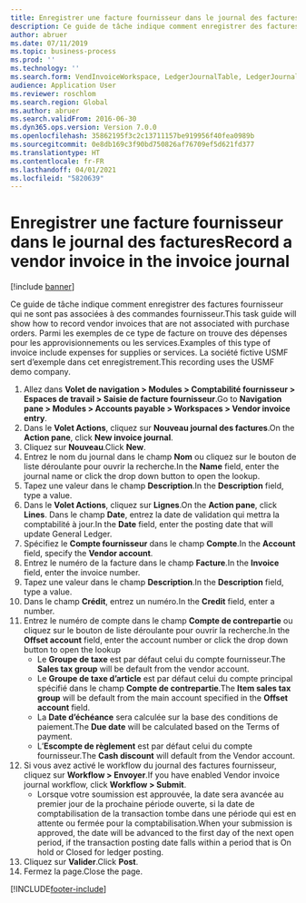 ```yaml
---
title: Enregistrer une facture fournisseur dans le journal des factures
description: Ce guide de tâche indique comment enregistrer des factures fournisseur qui ne sont pas associées à des commandes fournisseur.
author: abruer
ms.date: 07/11/2019
ms.topic: business-process
ms.prod: ''
ms.technology: ''
ms.search.form: VendInvoiceWorkspace, LedgerJournalTable, LedgerJournalTransVendInvoice
audience: Application User
ms.reviewer: roschlom
ms.search.region: Global
ms.author: abruer
ms.search.validFrom: 2016-06-30
ms.dyn365.ops.version: Version 7.0.0
ms.openlocfilehash: 35862195f3c2c13711157be919956f40fea0989b
ms.sourcegitcommit: 0e8db169c3f90bd750826af76709ef5d621fd377
ms.translationtype: HT
ms.contentlocale: fr-FR
ms.lasthandoff: 04/01/2021
ms.locfileid: "5820639"
---
```

# <a name="record-a-vendor-invoice-in-the-invoice-journal"></a><span data-ttu-id="e9744-103">Enregistrer une facture fournisseur dans le journal des factures</span><span class="sxs-lookup"><span data-stu-id="e9744-103">Record a vendor invoice in the invoice journal</span></span>

[!include [banner](../../includes/banner.md)]

<span data-ttu-id="e9744-104">Ce guide de tâche indique comment enregistrer des factures fournisseur qui ne sont pas associées à des commandes fournisseur.</span><span class="sxs-lookup"><span data-stu-id="e9744-104">This task guide will show how to record vendor invoices that are not associated with purchase orders.</span></span> <span data-ttu-id="e9744-105">Parmi les exemples de ce type de facture on trouve des dépenses pour les approvisionnements ou les services.</span><span class="sxs-lookup"><span data-stu-id="e9744-105">Examples of this type of invoice include expenses for supplies or services.</span></span>  <span data-ttu-id="e9744-106">La société fictive USMF sert d’exemple dans cet enregistrement.</span><span class="sxs-lookup"><span data-stu-id="e9744-106">This recording uses the USMF demo company.</span></span>

1. <span data-ttu-id="e9744-107">Allez dans **Volet de navigation > Modules > Comptabilité fournisseur > Espaces de travail > Saisie de facture fournisseur**.</span><span class="sxs-lookup"><span data-stu-id="e9744-107">Go to **Navigation pane > Modules > Accounts payable > Workspaces > Vendor invoice entry**.</span></span>
2. <span data-ttu-id="e9744-108">Dans le **Volet Actions**, cliquez sur **Nouveau journal des factures**.</span><span class="sxs-lookup"><span data-stu-id="e9744-108">On the **Action pane**, click **New invoice journal**.</span></span>
3. <span data-ttu-id="e9744-109">Cliquez sur **Nouveau**.</span><span class="sxs-lookup"><span data-stu-id="e9744-109">Click **New**.</span></span>
4. <span data-ttu-id="e9744-110">Entrez le nom du journal dans le champ **Nom** ou cliquez sur le bouton de liste déroulante pour ouvrir la recherche.</span><span class="sxs-lookup"><span data-stu-id="e9744-110">In the **Name** field, enter the journal name or click the drop down button to open the lookup.</span></span>
5. <span data-ttu-id="e9744-111">Tapez une valeur dans le champ **Description**.</span><span class="sxs-lookup"><span data-stu-id="e9744-111">In the **Description** field, type a value.</span></span>
6. <span data-ttu-id="e9744-112">Dans le **Volet Actions**, cliquez sur **Lignes**.</span><span class="sxs-lookup"><span data-stu-id="e9744-112">On the **Action pane**, click **Lines**.</span></span> <span data-ttu-id="e9744-113">Dans le champ **Date**, entrez la date de validation qui mettra la comptabilité à jour.</span><span class="sxs-lookup"><span data-stu-id="e9744-113">In the **Date** field, enter the posting date that will update General Ledger.</span></span>  
7. <span data-ttu-id="e9744-114">Spécifiez le **Compte fournisseur** dans le champ **Compte**.</span><span class="sxs-lookup"><span data-stu-id="e9744-114">In the **Account** field, specify the **Vendor account**.</span></span>
8. <span data-ttu-id="e9744-115">Entrez le numéro de la facture dans le champ **Facture**.</span><span class="sxs-lookup"><span data-stu-id="e9744-115">In the **Invoice** field, enter the invoice number.</span></span>
9. <span data-ttu-id="e9744-116">Tapez une valeur dans le champ **Description**.</span><span class="sxs-lookup"><span data-stu-id="e9744-116">In the **Description** field, type a value.</span></span>
10. <span data-ttu-id="e9744-117">Dans le champ **Crédit**, entrez un numéro.</span><span class="sxs-lookup"><span data-stu-id="e9744-117">In the **Credit** field, enter a number.</span></span>
11. <span data-ttu-id="e9744-118">Entrez le numéro de compte dans le champ **Compte de contrepartie** ou cliquez sur le bouton de liste déroulante pour ouvrir la recherche.</span><span class="sxs-lookup"><span data-stu-id="e9744-118">In the **Offset account** field, enter the account number or click the drop down button to open the lookup</span></span>
    * <span data-ttu-id="e9744-119">Le **Groupe de taxe** est par défaut celui du compte fournisseur.</span><span class="sxs-lookup"><span data-stu-id="e9744-119">The **Sales tax group** will be default from the vendor account.</span></span>  
    * <span data-ttu-id="e9744-120">Le **Groupe de taxe d’article** est par défaut celui du compte principal spécifié dans le champ **Compte de contrepartie**.</span><span class="sxs-lookup"><span data-stu-id="e9744-120">The **Item sales tax group** will be default from the main account specified in the **Offset account** field.</span></span>  
    * <span data-ttu-id="e9744-121">La **Date d’échéance** sera calculée sur la base des conditions de paiement.</span><span class="sxs-lookup"><span data-stu-id="e9744-121">The **Due date** will be calculated based on the Terms of payment.</span></span>  
    * <span data-ttu-id="e9744-122">L’**Escompte de règlement** est par défaut celui du compte fournisseur.</span><span class="sxs-lookup"><span data-stu-id="e9744-122">The **Cash discount** will default from the Vendor account.</span></span>
12. <span data-ttu-id="e9744-123">Si vous avez activé le workflow du journal des factures fournisseur, cliquez sur **Workflow > Envoyer**.</span><span class="sxs-lookup"><span data-stu-id="e9744-123">If you have enabled Vendor invoice journal workflow, click **Workflow > Submit**.</span></span>
    * <span data-ttu-id="e9744-124">Lorsque votre soumission est approuvée, la date sera avancée au premier jour de la prochaine période ouverte, si la date de comptabilisation de la transaction tombe dans une période qui est en attente ou fermée pour la comptabilisation.</span><span class="sxs-lookup"><span data-stu-id="e9744-124">When your submission is approved, the date will be advanced to the first day of the next open period, if the transaction posting date falls within a period that is On hold or Closed for ledger posting.</span></span>
12. <span data-ttu-id="e9744-125">Cliquez sur **Valider**.</span><span class="sxs-lookup"><span data-stu-id="e9744-125">Click **Post**.</span></span>
13. <span data-ttu-id="e9744-126">Fermez la page.</span><span class="sxs-lookup"><span data-stu-id="e9744-126">Close the page.</span></span>



[!INCLUDE[footer-include](../../../includes/footer-banner.md)]